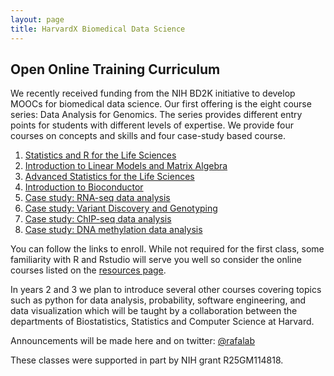 ```yaml
---
layout: page
title: HarvardX Biomedical Data Science
---
```


## Open Online Training Curriculum 

We recently received funding from the NIH BD2K initiative to develop MOOCs for biomedical data science. Our first offering is the eight course series: Data Analysis for Genomics. The series provides different entry points for students with different levels of expertise. We provide four courses on concepts and skills and four case-study based course. 

1. [Statistics and R for the Life Sciences](https://www.edx.org/course/statistics-with-r-for-life-sciences-harvardx-ph525-1x)
2. [Introduction to Linear Models and Matrix Algebra](https://www.edx.org/course/introduction-to-linear-models-and-matrix-algebra-harvardx-ph525-2x)
3. [Advanced Statistics for the Life Sciences](https://www.edx.org/course/advanced-statistics-for-the-life-sciences-harvardx-ph525-3x)
4. [Introduction to Bioconductor](https://www.edx.org/course/introduction-to-bioconductor-harvardx-ph525-4x)
5. [Case study: RNA-seq data analysis](https://www.edx.org/course/case-study-rna-seq-data-analysis-harvardx-ph525-5x)
6. [Case study: Variant Discovery and Genotyping](https://www.edx.org/course/case-study-variant-discovery-and-genotyping-harvardx-ph525-6x)
7. [Case study: ChIP-seq data analysis](https://www.edx.org/course/case-study-chip-seq-data-analysis-harvardx-ph525-7x)
8. [Case study: DNA methylation data analysis](https://www.edx.org/course/case-study-dna-methylation-data-analysis-harvardx-ph525-8x)

You can follow the links to enroll. While not required for the first class, some familiarity with R and Rstudio will serve you well so consider the online courses listed on the [resources page](pages/resources.html).

In years 2 and 3 we plan to introduce several other courses covering topics such as python for data analysis, probability, software engineering, and data visualization which will be taught by a collaboration between the departments of Biostatistics, Statistics and Computer Science at Harvard.

Announcements will be made here and on twitter: [@rafalab](https://twitter.com/rafalab)

These classes were supported in part by NIH grant R25GM114818.
